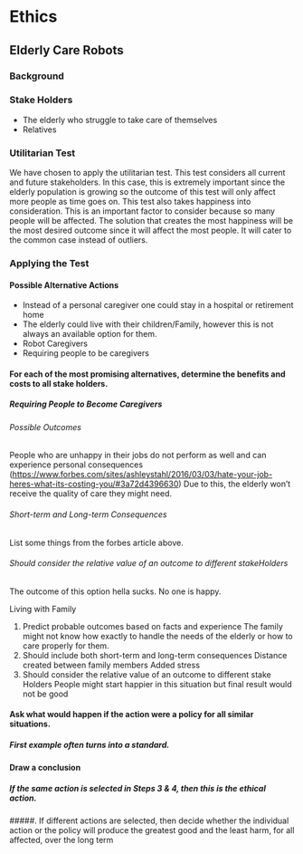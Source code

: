 # Ethics

## Elderly Care Robots

### Background

### Stake Holders
* The elderly who struggle to take care of themselves
* Relatives 

### Utilitarian Test
We have chosen to apply the utilitarian test. This test considers all current and future stakeholders. In this case, this is extremely important since the elderly population is growing so the outcome of this test will only affect more people as time goes on. This test also takes happiness into consideration. This is an important factor to consider because so many people will be affected. The solution that creates the most happiness will be the most desired outcome since it will affect the most people. It will cater to the common case instead of outliers.  

### Applying the Test

#### Possible Alternative Actions 
* Instead of a personal caregiver one could stay in a hospital or retirement home
* The elderly could live with their children/Family, however this is not always an available option for them.
* Robot Caregivers  
* Requiring people to be caregivers

#### For each of the most promising alternatives, determine the benefits and costs to all stake holders.	
##### Requiring People to Become Caregivers
###### Possible Outcomes
People who are unhappy in their jobs do not perform as well and can experience personal consequences (https://www.forbes.com/sites/ashleystahl/2016/03/03/hate-your-job-heres-what-its-costing-you/#3a72d4396630)
Due to this, the elderly won’t receive the quality of care they might need.

###### Short-term and Long-term Consequences 
List some things from the forbes article above.

###### Should consider the relative value of an outcome to different stakeHolders
The outcome of this option hella sucks. No one is happy.

Living with Family
1. Predict probable outcomes based on facts and experience 
The family might not know how exactly to handle the needs of the elderly or how to care properly for them. 
2. Should include both short-term and long-term consequences 
Distance created between family members
Added stress
3. Should consider the relative value of an outcome to different stake
 Holders
People might start happier in this situation but final result would not be good



#### Ask what would happen if the action were a policy for all similar situations. 
##### First example often turns into a standard. 
#### Draw a conclusion 
##### If the same action is selected in Steps 3 & 4, then this is the ethical action. 
#####. If different actions are selected, then decide whether the individual action or the policy will produce the greatest good and the least harm, for all affected, over the long term
